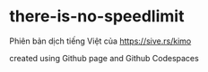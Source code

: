 # there-is-no-speedlimit
Phiên bản dịch tiếng Việt của https://sive.rs/kimo

created using Github page and Github Codespaces